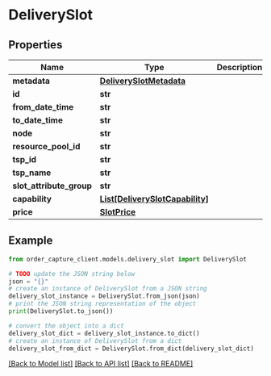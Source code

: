 # DeliverySlot


## Properties

Name | Type | Description | Notes
------------ | ------------- | ------------- | -------------
**metadata** | [**DeliverySlotMetadata**](DeliverySlotMetadata.md) |  | [optional] 
**id** | **str** |  | [optional] 
**from_date_time** | **str** |  | [optional] 
**to_date_time** | **str** |  | [optional] 
**node** | **str** |  | [optional] 
**resource_pool_id** | **str** |  | [optional] 
**tsp_id** | **str** |  | [optional] 
**tsp_name** | **str** |  | [optional] 
**slot_attribute_group** | **str** |  | [optional] 
**capability** | [**List[DeliverySlotCapability]**](DeliverySlotCapability.md) |  | [optional] 
**price** | [**SlotPrice**](SlotPrice.md) |  | [optional] 

## Example

```python
from order_capture_client.models.delivery_slot import DeliverySlot

# TODO update the JSON string below
json = "{}"
# create an instance of DeliverySlot from a JSON string
delivery_slot_instance = DeliverySlot.from_json(json)
# print the JSON string representation of the object
print(DeliverySlot.to_json())

# convert the object into a dict
delivery_slot_dict = delivery_slot_instance.to_dict()
# create an instance of DeliverySlot from a dict
delivery_slot_from_dict = DeliverySlot.from_dict(delivery_slot_dict)
```
[[Back to Model list]](../README.md#documentation-for-models) [[Back to API list]](../README.md#documentation-for-api-endpoints) [[Back to README]](../README.md)


